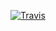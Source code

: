 [![Travis][build-badge]][build]

[build-badge]: https://img.shields.io/travis/landratov/skillfactory-module-e1-12-landratov/master.png?style=flat-square

[build]: https://travis-ci.org/landratov/skillfactory-module-e1-12-landratov